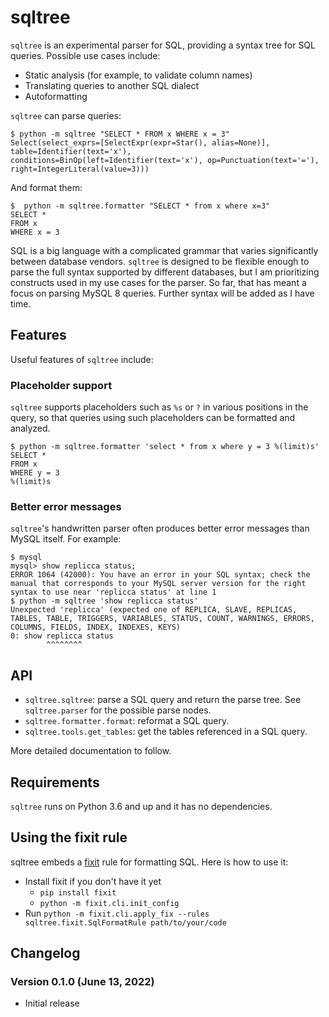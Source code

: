 # sqltree

`sqltree` is an experimental parser for SQL, providing
a syntax tree for SQL queries. Possible use cases include:

- Static analysis (for example, to validate column names)
- Translating queries to another SQL dialect
- Autoformatting

`sqltree` can parse queries:

```
$ python -m sqltree "SELECT * FROM x WHERE x = 3"
Select(select_exprs=[SelectExpr(expr=Star(), alias=None)], table=Identifier(text='x'), conditions=BinOp(left=Identifier(text='x'), op=Punctuation(text='='), right=IntegerLiteral(value=3)))
```

And format them:

```
$  python -m sqltree.formatter "SELECT * from x where x=3"
SELECT *
FROM x
WHERE x = 3
```

SQL is a big language with a complicated grammar that varies significantly
between database vendors. `sqltree` is designed to be flexible enough to parse
the full syntax supported by different databases, but I am prioritizing
constructs used in my use cases for the parser. So far, that has meant a focus
on parsing MySQL 8 queries. Further syntax will be added as I have time.

## Features

Useful features of `sqltree` include:

### Placeholder support

`sqltree` supports placeholders such as `%s` or `?` in various positions in
the query, so that queries using such placeholders can be formatted and analyzed.

```shell
$ python -m sqltree.formatter 'select * from x where y = 3 %(limit)s'
SELECT *
FROM x
WHERE y = 3
%(limit)s
```

### Better error messages

`sqltree`'s handwritten parser often produces better error messages than MySQL
itself. For example:

```shell
$ mysql
mysql> show replicca status;
ERROR 1064 (42000): You have an error in your SQL syntax; check the manual that corresponds to your MySQL server version for the right syntax to use near 'replicca status' at line 1
$ python -m sqltree 'show replicca status'
Unexpected 'replicca' (expected one of REPLICA, SLAVE, REPLICAS, TABLES, TABLE, TRIGGERS, VARIABLES, STATUS, COUNT, WARNINGS, ERRORS, COLUMNS, FIELDS, INDEX, INDEXES, KEYS)
0: show replicca status
        ^^^^^^^^
```

## API

- `sqltree.sqltree`: parse a SQL query and return the parse tree. See `sqltree.parser`
  for the possible parse nodes.
- `sqltree.formatter.format`: reformat a SQL query.
- `sqltree.tools.get_tables`: get the tables referenced in a SQL query.

More detailed documentation to follow.

## Requirements

`sqltree` runs on Python 3.6 and up and it has no dependencies.

## Using the fixit rule

sqltree embeds a [fixit](https://fixit.readthedocs.io/en/latest/) rule for
formatting SQL. Here is how to use it:

- Install fixit if you don't have it yet
  - `pip install fixit`
  - `python -m fixit.cli.init_config`
- Run `python -m fixit.cli.apply_fix --rules sqltree.fixit.SqlFormatRule path/to/your/code`

## Changelog

### Version 0.1.0 (June 13, 2022)

- Initial release

